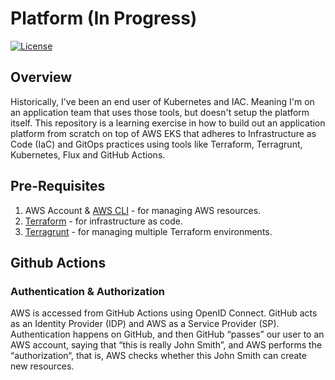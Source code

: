 # Platform (In Progress)
[![License](https://img.shields.io/badge/license-MIT-blue.svg?style=flat)](http://www.opensource.org/licenses/MIT)

## Overview

Historically, I've been an end user of Kubernetes and IAC. Meaning I'm on an application team that uses those tools,
but doesn't setup the platform itself. This repository is a learning exercise in how to build out an application platform 
from scratch on top of AWS EKS that adheres to Infrastructure as Code (IaC) and GitOps practices using tools like Terraform, 
Terragrunt, Kubernetes, Flux and GitHub Actions.

## Pre-Requisites
1. AWS Account & [AWS CLI](https://aws.amazon.com/cli/) - for managing AWS resources.
2. [Terraform](https://www.terraform.io) - for infrastructure as code.
3. [Terragrunt](https://terragrunt.gruntwork.io/) - for managing multiple Terraform environments.
 
## Github Actions

### Authentication & Authorization

AWS is accessed from GitHub Actions using OpenID Connect. GitHub acts as an Identity Provider (IDP) and AWS as a Service Provider (SP).
Authentication happens on GitHub, and then GitHub “passes” our user to an AWS account, saying that “this is really John Smith”, 
and AWS performs the “authorization“, that is, AWS checks whether this John Smith can create new resources. 